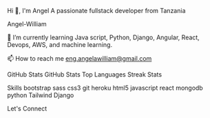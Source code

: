 Hi 👋, I'm Angel
A passionate fullstack developer from Tanzania

Angel-William

🌱 I’m currently learning Java script, Python, Django, Angular, React, Devops, AWS, and machine learning.

📫 How to reach me eng.angelawilliam@gmail.com

GitHub Stats
GitHub Stats Top Languages Streak Stats

Skills
 bootstrap sass css3  git heroku html5 javascript react mongodb  python Tailwind Django

Let's Connect

 
